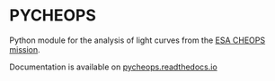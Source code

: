 # PYCHEOPS 

 Python module for the analysis of light curves from the 
[ESA CHEOPS mission](http://cheops.unibe.ch/).

 Documentation is available on
 [pycheops.readthedocs.io](http://pycheops.readthedocs.io/en/latest/)



